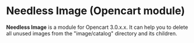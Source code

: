 Needless Image (Opencart module)
================================

**Needless Image** is a module for Opencart 3.0.x.x. It can help you to delete all unused images from the "image/catalog" directory and its children.